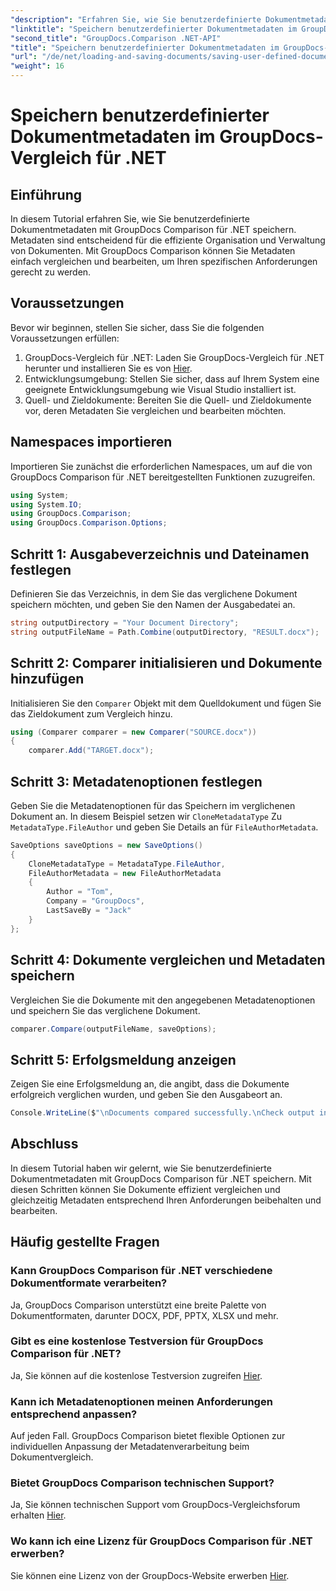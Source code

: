 ```yaml
---
"description": "Erfahren Sie, wie Sie benutzerdefinierte Dokumentmetadaten mit GroupDocs Comparison für .NET speichern. Vergleichen und bearbeiten Sie Metadaten ganz einfach mit Schritt-für-Schritt-Anleitungen."
"linktitle": "Speichern benutzerdefinierter Dokumentmetadaten im GroupDocs-Vergleich für .NET"
"second_title": "GroupDocs.Comparison .NET-API"
"title": "Speichern benutzerdefinierter Dokumentmetadaten im GroupDocs-Vergleich für .NET"
"url": "/de/net/loading-and-saving-documents/saving-user-defined-document-metadata/"
"weight": 16
---
```


# Speichern benutzerdefinierter Dokumentmetadaten im GroupDocs-Vergleich für .NET

## Einführung
In diesem Tutorial erfahren Sie, wie Sie benutzerdefinierte Dokumentmetadaten mit GroupDocs Comparison für .NET speichern. Metadaten sind entscheidend für die effiziente Organisation und Verwaltung von Dokumenten. Mit GroupDocs Comparison können Sie Metadaten einfach vergleichen und bearbeiten, um Ihren spezifischen Anforderungen gerecht zu werden.
## Voraussetzungen
Bevor wir beginnen, stellen Sie sicher, dass Sie die folgenden Voraussetzungen erfüllen:
1. GroupDocs-Vergleich für .NET: Laden Sie GroupDocs-Vergleich für .NET herunter und installieren Sie es von [Hier](https://releases.groupdocs.com/comparison/net/).
2. Entwicklungsumgebung: Stellen Sie sicher, dass auf Ihrem System eine geeignete Entwicklungsumgebung wie Visual Studio installiert ist.
3. Quell- und Zieldokumente: Bereiten Sie die Quell- und Zieldokumente vor, deren Metadaten Sie vergleichen und bearbeiten möchten.

## Namespaces importieren
Importieren Sie zunächst die erforderlichen Namespaces, um auf die von GroupDocs Comparison für .NET bereitgestellten Funktionen zuzugreifen.
```csharp
using System;
using System.IO;
using GroupDocs.Comparison;
using GroupDocs.Comparison.Options;
```
## Schritt 1: Ausgabeverzeichnis und Dateinamen festlegen
Definieren Sie das Verzeichnis, in dem Sie das verglichene Dokument speichern möchten, und geben Sie den Namen der Ausgabedatei an.
```csharp
string outputDirectory = "Your Document Directory";
string outputFileName = Path.Combine(outputDirectory, "RESULT.docx");
```
## Schritt 2: Comparer initialisieren und Dokumente hinzufügen
Initialisieren Sie den `Comparer` Objekt mit dem Quelldokument und fügen Sie das Zieldokument zum Vergleich hinzu.
```csharp
using (Comparer comparer = new Comparer("SOURCE.docx"))
{
    comparer.Add("TARGET.docx");
```
## Schritt 3: Metadatenoptionen festlegen
Geben Sie die Metadatenoptionen für das Speichern im verglichenen Dokument an. In diesem Beispiel setzen wir `CloneMetadataType` Zu `MetadataType.FileAuthor` und geben Sie Details an für `FileAuthorMetadata`.
```csharp
SaveOptions saveOptions = new SaveOptions()
{
    CloneMetadataType = MetadataType.FileAuthor,
    FileAuthorMetadata = new FileAuthorMetadata
    {
        Author = "Tom",
        Company = "GroupDocs",
        LastSaveBy = "Jack"
    }
};
```
## Schritt 4: Dokumente vergleichen und Metadaten speichern
Vergleichen Sie die Dokumente mit den angegebenen Metadatenoptionen und speichern Sie das verglichene Dokument.
```csharp
comparer.Compare(outputFileName, saveOptions);
```
## Schritt 5: Erfolgsmeldung anzeigen
Zeigen Sie eine Erfolgsmeldung an, die angibt, dass die Dokumente erfolgreich verglichen wurden, und geben Sie den Ausgabeort an.
```csharp
Console.WriteLine($"\nDocuments compared successfully.\nCheck output in {outputDirectory}.");
```

## Abschluss
In diesem Tutorial haben wir gelernt, wie Sie benutzerdefinierte Dokumentmetadaten mit GroupDocs Comparison für .NET speichern. Mit diesen Schritten können Sie Dokumente effizient vergleichen und gleichzeitig Metadaten entsprechend Ihren Anforderungen beibehalten und bearbeiten.
## Häufig gestellte Fragen
### Kann GroupDocs Comparison für .NET verschiedene Dokumentformate verarbeiten?
Ja, GroupDocs Comparison unterstützt eine breite Palette von Dokumentformaten, darunter DOCX, PDF, PPTX, XLSX und mehr.
### Gibt es eine kostenlose Testversion für GroupDocs Comparison für .NET?
Ja, Sie können auf die kostenlose Testversion zugreifen [Hier](https://releases.groupdocs.com/).
### Kann ich Metadatenoptionen meinen Anforderungen entsprechend anpassen?
Auf jeden Fall. GroupDocs Comparison bietet flexible Optionen zur individuellen Anpassung der Metadatenverarbeitung beim Dokumentvergleich.
### Bietet GroupDocs Comparison technischen Support?
Ja, Sie können technischen Support vom GroupDocs-Vergleichsforum erhalten [Hier](https://forum.groupdocs.com/c/comparison/12).
### Wo kann ich eine Lizenz für GroupDocs Comparison für .NET erwerben?
Sie können eine Lizenz von der GroupDocs-Website erwerben [Hier](https://purchase.groupdocs.com/buy).